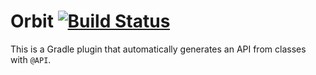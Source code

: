 # Orbit [![Build Status](https://travis-ci.org/Dimensions/Orbit.svg)](https://travis-ci.org/Dimensions/Orbit)
This is a Gradle plugin that automatically generates an API from classes with `@API`.
